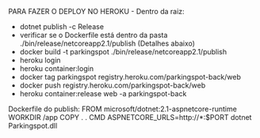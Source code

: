 PARA FAZER O DEPLOY NO HEROKU - Dentro da raiz:

- dotnet publish -c Release
- verificar se o Dockerfile está dentro da pasta ./bin/release/netcoreapp2.1/publish (Detalhes abaixo)
- docker build -t parkingspot ./bin/release/netcoreapp2.1/publish
- heroku login
- heroku container:login
- docker tag parkingspot registry.heroku.com/parkingspot-back/web
- docker push registry.heroku.com/parkingspot-back/web
- heroku container:release web -a parkingspot-back

Dockerfile do publish:
FROM microsoft/dotnet:2.1-aspnetcore-runtime
WORKDIR /app
COPY . .
CMD ASPNETCORE_URLS=http://*:$PORT dotnet Parkingspot.dll
